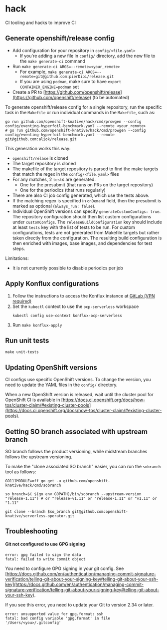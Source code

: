 # hack

CI tooling and hacks to improve CI

## Generate openshift/release config

- Add configuration for your repository in `config/<file.yaml>`
    - If you're adding a new file in `config/` directory, add the new file to the `make generate-ci`
      command
- Run `make generate-ci ARGS=--remote=<your_remote>`
    - For example, `make generate-ci ARGS=--remote=git@github.com:pierDipi/release.git`
    - If you are using `podman`, make sure to have `export CONTAINER_ENGINE=podman` set
- Create a PR to [https://github.com/openshift/release](https://github.com/openshift/release) (to be
  automated)

To generate openshift/release config for a single repository, run the specific task in
the `Makefile` or run individual commands in the `Makefile`, such as:

```shell
go run github.com/openshift-knative/hack/cmd/prowgen --config config/eventing-hyperfoil-benchmark.yaml --remote <your_remote>
# go run github.com/openshift-knative/hack/cmd/prowgen --config config/eventing-hyperfoil-benchmark.yaml --remote git@github.com:aliok/release.git 
```

This generation works this way:

- `openshift/relase` is cloned
- The target repository is cloned
- The makefile of the target repository is parsed to find the make targets that match the regex in
  the `config/<file.yaml>` files
- For any matches, 2 `test`s are generated.
    - One for the presubmit (that runs on PRs on the target repository)
    - One for the periodics (that runs regularly)
- There are also CI job config generated, which use the tests above.
- If the matching regex is specified in `onDemand` field, then the presubmit is marked as
  optional (`always_run: false`).
- Individual OpenShift versions can specify `generateCustomConfigs: true`.
  The repository configuration should then list custom configurations under `customConfigs`.
  The `releaseBuildConfiguration` key should include at least `tests` key
  with the list of tests to be run. For custom configurations, tests are not generated from Makefile
  targets but rather taken directly from the configuration. The resulting build configuration is
  then
  enriched with images, base images, and dependencies for test steps.

Limitations:

- It is not currently possible to disable periodics per job

## Apply Konflux configurations

1. Follow the instructions to access the Konflux instance
   at [GitLab (VPN required)](https://gitlab.cee.redhat.com/konflux/docs/users/-/blob/main/topics/getting-started/getting-access.md#accessing-konflux-via-cli)
2. Set the `kubectl` context to use the `ocp-serverless` workspace
    ```shell
    kubectl config use-context konflux-ocp-serverless
    ```
3. Run `make konflux-apply`

## Run unit tests

```shell
make unit-tests
```

## Updating OpenShift versions

CI configs use specific OpenShift versions. To change the version, you need to update the YAML files
in the `config/` directory.

When a new OpenShift version is released, wait until the cluster pool for OpenShift CI is available
in
[https://docs.ci.openshift.org/docs/how-tos/cluster-claim/#existing-cluster-pools](https://docs.ci.openshift.org/docs/how-tos/cluster-claim/#existing-cluster-pools).

## Getting SO branch associated with upstream branch

SO branch follows the product versioning, while midstream branches follows the upstream versioning.

To make the "clone associated SO branch" easier, you can run the `sobranch` tool as follows:

```shell
GO111MODULE=off go get -u github.com/openshift-knative/hack/cmd/sobranch

so_branch=$( $(go env GOPATH)/bin/sobranch --upstream-version "release-1.11") # or "release-v1.11" or "release-1.11" or "v1.11" or "1.11"

git clone --branch $so_branch git@github.com:openshift-knative/serverless-operator.git
```

## Troubleshooting

#### Git not configured to use GPG signing

```
error: gpg failed to sign the data
fatal: failed to write commit object
```

You need to configure GPG signing in your git config.
See [https://docs.github.com/en/authentication/managing-commit-signature-verification/telling-git-about-your-signing-key#telling-git-about-your-ssh-key](https://docs.github.com/en/authentication/managing-commit-signature-verification/telling-git-about-your-signing-key#telling-git-about-your-ssh-key).

If you see this error, you need to update your Git to version 2.34 or later.

```
error: unsupported value for gpg.format: ssh
fatal: bad config variable 'gpg.format' in file '/Users/<you>/.gitconfig'
```



